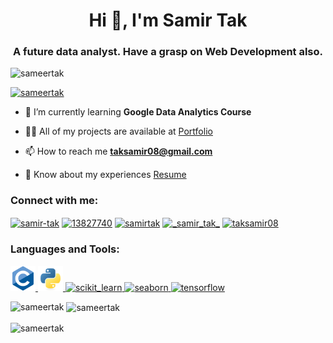 <h1 align="center">Hi 👋, I'm Samir Tak</h1>
<h3 align="center">A future data analyst. Have a grasp on Web Development also.</h3>

<p align="left"> <img src="https://komarev.com/ghpvc/?username=sameertak&label=Profile%20views&color=0e75b6&style=flat" alt="sameertak" /> </p>

<p align="left"> <a href="https://github.com/ryo-ma/github-profile-trophy"><img src="https://github-profile-trophy.vercel.app/?username=sameertak" alt="sameertak" /></a> </p>

- 🌱 I’m currently learning **Google Data Analytics Course**

- 👨‍💻 All of my projects are available at [Portfolio](http://samir0951.pythonanywhere.com/)

- 📫 How to reach me **taksamir08@gmail.com**

- 📄 Know about my experiences [Resume](https://drive.google.com/file/d/1T9WDbsaDDunaICnGlPMQXj42FwhxWowG/view?usp=sharing)

<h3 align="left">Connect with me:</h3>
<p align="left">
<a href="https://linkedin.com/in/samir-tak" target="blank"><img align="center" src="https://raw.githubusercontent.com/rahuldkjain/github-profile-readme-generator/master/src/images/icons/Social/linked-in-alt.svg" alt="samir-tak" height="30" width="40" /></a>
<a href="https://stackoverflow.com/users/13827740" target="blank"><img align="center" src="https://raw.githubusercontent.com/rahuldkjain/github-profile-readme-generator/master/src/images/icons/Social/stack-overflow.svg" alt="13827740" height="30" width="40" /></a>
<a href="https://kaggle.com/samirtak" target="blank"><img align="center" src="https://raw.githubusercontent.com/rahuldkjain/github-profile-readme-generator/master/src/images/icons/Social/kaggle.svg" alt="samirtak" height="30" width="40" /></a>
<a href="https://instagram.com/_samir_tak_" target="blank"><img align="center" src="https://raw.githubusercontent.com/rahuldkjain/github-profile-readme-generator/master/src/images/icons/Social/instagram.svg" alt="_samir_tak_" height="30" width="40" /></a>
<a href="https://www.hackerrank.com/taksamir08" target="blank"><img align="center" src="https://raw.githubusercontent.com/rahuldkjain/github-profile-readme-generator/master/src/images/icons/Social/hackerrank.svg" alt="taksamir08" height="30" width="40" /></a>
</p>

<h3 align="left">Languages and Tools:</h3>
<p align="left"> <a href="https://www.cprogramming.com/" target="_blank" rel="noreferrer"> <img src="https://raw.githubusercontent.com/devicons/devicon/master/icons/c/c-original.svg" alt="c" width="40" height="40"/> </a> <a href="https://www.python.org" target="_blank" rel="noreferrer"> <img src="https://raw.githubusercontent.com/devicons/devicon/master/icons/python/python-original.svg" alt="python" width="40" height="40"/> </a> <a href="https://scikit-learn.org/" target="_blank" rel="noreferrer"> <img src="https://upload.wikimedia.org/wikipedia/commons/0/05/Scikit_learn_logo_small.svg" alt="scikit_learn" width="40" height="40"/> </a> <a href="https://seaborn.pydata.org/" target="_blank" rel="noreferrer"> <img src="https://seaborn.pydata.org/_images/logo-mark-lightbg.svg" alt="seaborn" width="40" height="40"/> </a> <a href="https://www.tensorflow.org" target="_blank" rel="noreferrer"> <img src="https://www.vectorlogo.zone/logos/tensorflow/tensorflow-icon.svg" alt="tensorflow" width="40" height="40"/> </a> </p>

<p><img align="left" src="https://github-readme-stats.vercel.app/api/top-langs?username=sameertak&show_icons=true&locale=en&layout=compact" alt="sameertak" /></p>

<p>&nbsp;<img align="center" src="https://github-readme-stats.vercel.app/api?username=sameertak&show_icons=true&locale=en" alt="sameertak" /></p>

<p><img align="center" src="https://github-readme-streak-stats.herokuapp.com/?user=sameertak&" alt="sameertak" /></p>
